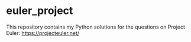 # euler_project

This repository contains my Python solutions for the questions on Project Euler: https://projecteuler.net/
